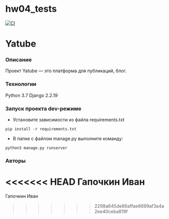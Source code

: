 # hw04_tests

[![CI](https://github.com/yandex-praktikum/hw04_tests/actions/workflows/python-app.yml/badge.svg?branch=master)](https://github.com/yandex-praktikum/hw04_tests/actions/workflows/python-app.yml)

# Yatube
### Описание
Проект Yatube — это платформа для публикаций, блог.
### Технологии
Python 3.7
Django 2.2.19
### Запуск проекта dev-режиме
- Установите зависимости из файла requirements.txt
```
pip install -r requirements.txt
``` 
- В папке с файлом manage.py выполните команду:
```
python3 manage.py runserver
```
### Авторы
<<<<<<< HEAD
Гапочкин Иван
=======
Гапочкин Иван
>>>>>>> 2298a645de86affae6699af3a4a2ee40ceba819f
